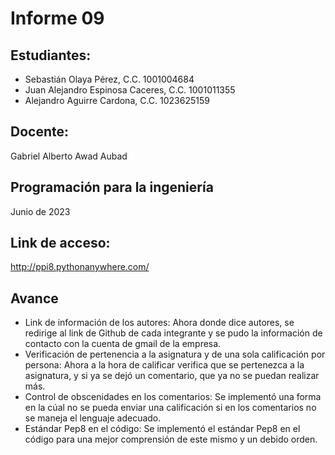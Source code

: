# Informe 09

## Estudiantes:
- Sebastián Olaya Pérez, C.C. 1001004684
- Juan Alejandro Espinosa Caceres, C.C. 1001011355
- Alejandro Aguirre Cardona, C.C. 1023625159

## Docente:
Gabriel Alberto Awad Aubad

## Programación para la ingeniería
Junio de 2023

## Link de acceso:
 http://ppi8.pythonanywhere.com/

## Avance
- Link de información de los autores: Ahora donde dice autores, se redirige al link de Github de cada integrante y se pudo la información de contacto con la cuenta de gmail de la empresa.
- Verificación de pertenencia a la asignatura y de una sola calificación  por persona: Ahora a la hora de calificar verifica que se pertenezca a la asignatura, y  si ya se dejó un comentario, que ya no se puedan realizar más.
- Control de obscenidades en los comentarios: Se implementó una forma en la cúal no se pueda enviar una calificación si en los comentarios no se maneja el lenguaje adecuado.
- Estándar Pep8 en el código: Se implementó el estándar Pep8 en el código para una mejor comprensión de este mismo y un debido orden.
